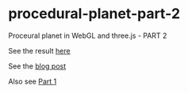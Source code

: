 procedural-planet-part-2
=================

Proceural planet in WebGL and three.js - PART 2

See the result [here](http://holgerl.github.io/procedural-planet-part-2/)

See the [blog post](http://open.bekk.no/procedural-planet-in-webgl-and-three-js-part-2)

Also see [Part 1](https://github.com/holgerl/procedural-planet)
